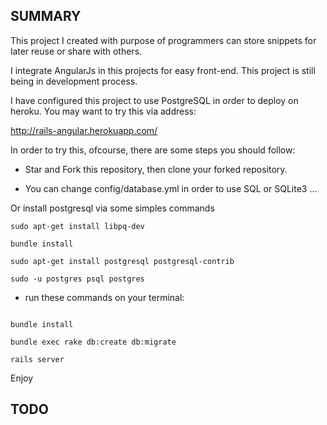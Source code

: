 SUMMARY
------

This project I created with purpose of programmers can store snippets for later reuse or share with others.

I integrate AngularJs in this projects for easy front-end. This project is still being in development process.

I have configured this project to use PostgreSQL in order to deploy on heroku. You may want to try this via address:

http://rails-angular.herokuapp.com/

In order to try this, ofcourse, there are some steps you should follow:

+ Star and Fork this repository, then clone your forked repository.

+ You can change config/database.yml in order to use SQL or SQLite3 ...

Or install postgresql via some simples commands

```shell
sudo apt-get install libpq-dev

bundle install

sudo apt-get install postgresql postgresql-contrib

sudo -u postgres psql postgres
```

+ run these commands on your terminal:

```shell

bundle install

bundle exec rake db:create db:migrate

rails server
```

Enjoy

TODO
----
